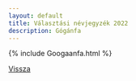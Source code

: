 ```yaml
---
layout: default
title: Választási névjegyzék 2022
description: Gógánfa
---
```


{% include Googaanfa.html %}

[Vissza](./)